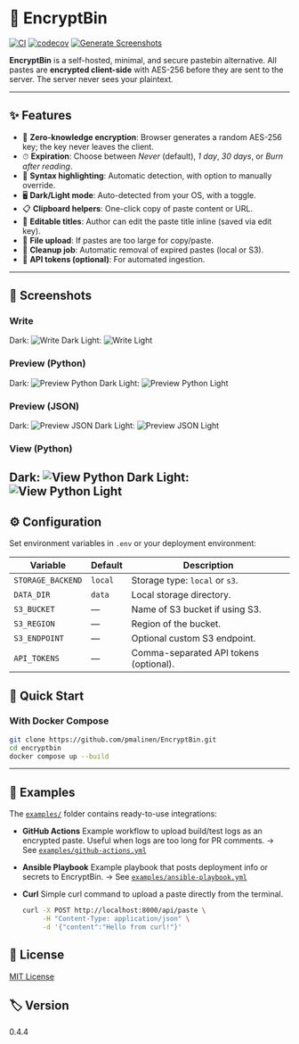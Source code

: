 # 🔐 EncryptBin

[![CI](https://github.com/pmalinen/EncryptBin/actions/workflows/CI.yml/badge.svg)](https://github.com/pmalinen/EncryptBin/actions/workflows/CI.yml)
[![codecov](https://codecov.io/gh/pmalinen/EncryptBin/branch/main/graph/badge.svg)](https://codecov.io/gh/pmalinen/EncryptBin)
[![Generate Screenshots](https://github.com/pmalinen/EncryptBin/actions/workflows/screenshots.yml/badge.svg)](https://github.com/pmalinen/EncryptBin/actions/workflows/screenshots.yml)

**EncryptBin** is a self-hosted, minimal, and secure pastebin alternative.
All pastes are **encrypted client-side** with AES-256 before they are sent to the server.
The server never sees your plaintext.

---

## ✨ Features

- 🔑 **Zero-knowledge encryption**: Browser generates a random AES-256 key; the key never leaves the client.
- ⏱ **Expiration**: Choose between *Never* (default), *1 day*, *30 days*, or *Burn after reading*.
- 📄 **Syntax highlighting**: Automatic detection, with option to manually override.
- 🖥 **Dark/Light mode**: Auto-detected from your OS, with a toggle.
- 📋 **Clipboard helpers**: One-click copy of paste content or URL.
- 📝 **Editable titles**: Author can edit the paste title inline (saved via edit key).
- 📂 **File upload**: If pastes are too large for copy/paste.
- 🧹 **Cleanup job**: Automatic removal of expired pastes (local or S3).
- 🔑 **API tokens (optional)**: For automated ingestion.

---

## 📸 Screenshots

### Write
Dark: ![Write Dark](docs/screenshots/write-dark.png)
Light: ![Write Light](docs/screenshots/write-light.png)

### Preview (Python)
Dark: ![Preview Python Dark](docs/screenshots/preview-python-dark.png)
Light: ![Preview Python Light](docs/screenshots/preview-python-light.png)

### Preview (JSON)
Dark: ![Preview JSON Dark](docs/screenshots/preview-json-dark.png)
Light: ![Preview JSON Light](docs/screenshots/preview-json-light.png)

### View (Python)
Dark: ![View Python Dark](docs/screenshots/view-python-dark.png)
Light: ![View Python Light](docs/screenshots/view-python-light.png)
---

## ⚙️ Configuration

Set environment variables in `.env` or your deployment environment:

| Variable            | Default | Description                          |
|---------------------|---------|--------------------------------------|
| `STORAGE_BACKEND`   | `local` | Storage type: `local` or `s3`.       |
| `DATA_DIR`          | `data`  | Local storage directory.             |
| `S3_BUCKET`         | —       | Name of S3 bucket if using S3.       |
| `S3_REGION`         | —       | Region of the bucket.                |
| `S3_ENDPOINT`       | —       | Optional custom S3 endpoint.         |
| `API_TOKENS`        | —       | Comma-separated API tokens (optional).|


## 🚀 Quick Start

### With Docker Compose
```bash
git clone https://github.com/pmalinen/EncryptBin.git
cd encryptbin
docker compose up --build
```

---

## 🔧 Examples

The [`examples/`](examples) folder contains ready-to-use integrations:

- **GitHub Actions**
  Example workflow to upload build/test logs as an encrypted paste.
  Useful when logs are too long for PR comments.
  → See [`examples/github-actions.yml`](examples/github-actions.yml)

- **Ansible Playbook**
  Example playbook that posts deployment info or secrets to EncryptBin.
  → See [`examples/ansible-playbook.yml`](examples/ansible-playbook.yml)

- **Curl**
  Simple curl command to upload a paste directly from the terminal.
  ```bash
  curl -X POST http://localhost:8000/api/paste \
       -H "Content-Type: application/json" \
       -d '{"content":"Hello from curl!"}'

## 📝 License
[MIT License](LICENSE)

## 🏷 Version
0.4.4
